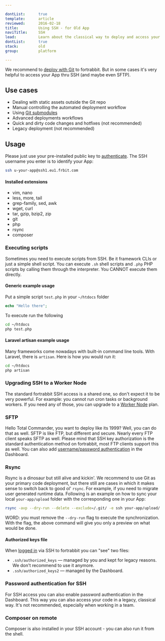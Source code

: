 ```yaml
---

dontList:      true
template:      article
reviewed:      2016-02-18
title:         Using SSH - for Old App
naviTitle:     SSH
lead:          Learn about the classical way to deploy and access your App on fortrabbit.
dontList:      true
stack:         old
group:         platform

---
```


We recommend to [deploy with Git](git) to fortrabbit. But in some cases it's very helpful to access your App thru SSH (and maybe even SFTP).

## Use cases

* Dealing with static assets outside the Git repo
* Manual controlling the automated deployment workflow
* Using [Git submodules](git-submodules)
* Advanced deployments workflows
* Quick and dirty code changes and hotfixes (not recommended)
* Legacy deployment (not recommended)


## Usage

Please just use your pre-installed public key to [authenticate](security). The SSH username you enter is to identify your App:

```bash
ssh u-your-app@ssh1.eu1.frbit.com
```

#### Installed extensions

* vim, nano
* less, more, tail
* grep-family, sed, awk
* wget, curl
* tar, gzip, bzip2, zip
* git
* php
* rsync
* composer


### Executing scripts

Sometimes you need to execute scripts from SSH. Be it framework CLIs or just a simple shell script. You can execute `.sh` shell scripts and `.php` PHP scripts by calling them through the interpreter. You CANNOT execute them directly.

#### Generic example usage

Put a simple script `test.php` in your `~/htdocs` folder

```php
echo "Hello there";
```

To execute run the following

```bash
cd ~/htdocs
php test.php
```

#### Laravel artisan example usage

Many frameworks come nowadays with built-in command line tools. With Laravel, there is `artisan`. Here is how you would run it:

```bash
cd ~/htdocs
php artisan
```


### Upgrading SSH to a Worker Node

The standard fortrabbit SSH access is a shared one, so don't expect it to be very powerful. For example: you cannot run cron tasks or background workers. If you need any of those, you can upgrade to a [Worker Node](workers) plan.

### SFTP

Hello Total Commander, you want to deploy like its 1999? Well, you can do that as well. SFTP is like FTP, but different and secure. Nearly every FTP client speaks SFTP as well. Please mind that SSH key authorization is the standard authentication method on fortrabbit, most FTP clients support this as well. You can also add [username/password authentication](security) in the Dashboard.

### Rsync

Rsync is a dinosaur but still alive and kickin'. We recommend to use Git as your primary code deployment, but there still are cases in which it makes sense to switch back to good ol' `rsync`. For example, if you need to migrate user generated runtime data. Following is an example on how to sync your local `your-app/upload` folder with the corresponding one in your App:

```bash
rsync -avp --dry-run --delete --exclude=/.git/ -e ssh your-app/upload/ u-your-app@ssh1.eu1.frbit.com:~/htdocs/upload/
```

WORD: you must remove the `--dry-run` flag to execute the synchronization. With the flag, the above command will give you only a preview on what would be done.


#### Authorized keys file

When [logged in](directory-structure) via SSH to fortrabbit you can "see" two files:

* `.ssh/authorized_keys` — managed by you and kept for legacy reasons. We don't recommend to use it anymore.
* `.ssh/authorized_keys2` — managed by the Dashboard.

### Password authentication for SSH

For SSH access you can also enable password authentication in the Dashboard. This way you can also access your code in a legacy, classical way. It's not recommended, especially when working in a team.


### Composer on remote

Composer is also installed in your SSH account - you can also run it from the shell.
